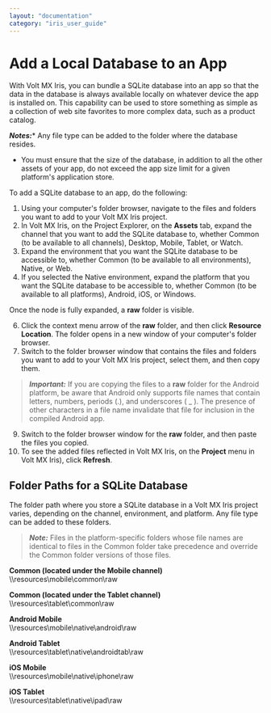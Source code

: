```yaml
---
layout: "documentation"
category: "iris_user_guide"
---
```

                         


Add a Local Database to an App
==============================

With Volt MX Iris, you can bundle a SQLite database into an app so that the data in the database is always available locally on whatever device the app is installed on. This capability can be used to store something as simple as a collection of web site favorites to more complex data, such as a product catalog.

**_Notes:_***   Any file type can be added to the folder where the database resides.
*   You must ensure that the size of the database, in addition to all the other assets of your app, do not exceed the app size limit for a given platform's application store.

To add a SQLite database to an app, do the following:

1.  Using your computer's folder browser, navigate to the files and folders you want to add to your Volt MX Iris project.
2.  In Volt MX Iris, on the Project Explorer, on the **Assets** tab, expand the channel that you want to add the SQLite database to, whether Common (to be available to all channels), Desktop, Mobile, Tablet, or Watch.
3.  Expand the environment that you want the SQLite database to be accessible to, whether Common (to be available to all environments), Native, or Web.
4.  If you selected the Native environment, expand the platform that you want the SQLite database to be accessible to, whether Common (to be available to all platforms), Android, iOS, or Windows.

Once the node is fully expanded, a **raw** folder is visible.

6.  Click the context menu arrow of the **raw** folder, and then click **Resource Location**. The folder opens in a new window of your computer's folder browser.
7.  Switch to the folder browser window that contains the files and folders you want to add to your Volt MX Iris project, select them, and then copy them.

> **_Important:_** If you are copying the files to a **raw** folder for the Android platform, be aware that Android only supports file names that contain letters, numbers, periods (.), and underscores ( \_ ). The presence of other characters in a file name invalidate that file for inclusion in the compiled Android app.

9.  Switch to the folder browser window for the **raw** folder, and then paste the files you copied.
10.  To see the added files reflected in Volt MX Iris, on the **Project** menu in Volt MX Iris), click **Refresh**.

Folder Paths for a SQLite Database
----------------------------------

The folder path where you store a SQLite database in a Volt MX Iris project varies, depending on the channel, environment, and platform. Any file type can be added to these folders.

> **_Note:_** Files in the platform-specific folders whose file names are identical to files in the Common folder take precedence and override the Common folder versions of those files.

**Common (located under the Mobile channel)**  
<WorkspaceName>\\<ProjectName>\\resources\\mobile\\common\\raw

**Common (located under the Tablet channel)**  
<WorkspaceName>\\<ProjectName>\\resources\\tablet\\common\\raw

**Android Mobile**  
<WorkspaceName>\\<ProjectName>\\resources\\mobile\\native\\android\\raw

**Android Tablet**  
<WorkspaceName>\\<ProjectName>\\resources\\tablet\\native\\androidtab\\raw

**iOS Mobile**  
<WorkspaceName>\\<ProjectName>\\resources\\mobile\\native\\iphone\\raw

**iOS Tablet**  
<WorkspaceName>\\<ProjectName>\\resources\\tablet\\native\\ipad\\raw
